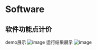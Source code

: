 # Software
## 软件功能点计价
demo展示
![image](https://user-images.githubusercontent.com/60246446/216755717-3e092ebe-62df-42eb-94de-e7aba129dea5.png)
运行结果展示
![image](https://user-images.githubusercontent.com/60246446/216755902-73691c3f-018b-4382-ac78-73efb911ce8a.png)

